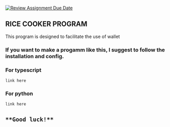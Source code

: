 [![Review Assignment Due Date](https://classroom.github.com/assets/deadline-readme-button-24ddc0f5d75046c5622901739e7c5dd533143b0c8e959d652212380cedb1ea36.svg)](https://classroom.github.com/a/PHq8Kfj_)

## RICE COOKER PROGRAM

This program is designed to facilitate the use of wallet

### If you want to make a progamm like this, I suggest to follow the installation and config.

### For typescript

    link here

### For python

    link here

## `**Good luck!**`
